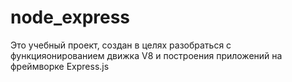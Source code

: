 # node_express
Это учебный проект, создан в целях разобраться с функцияонированием движка V8 и построения приложений на фреймворке Express.js
